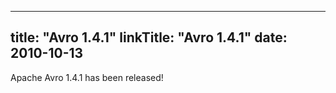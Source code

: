 
---
title: "Avro 1.4.1"
linkTitle: "Avro 1.4.1"
date: 2010-10-13
---

Apache Avro 1.4.1 has been released!

